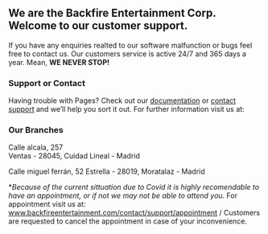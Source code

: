 ## We are the Backfire Entertainment Corp. Welcome to our customer support.
If you have any enquiries realted to our software malfunction or bugs feel free to contact us. Our customers service is active 24/7 and 365 days a year. Mean, **WE NEVER STOP!**


### Support or Contact
Having trouble with Pages? Check out our [documentation](https://www.Backfireentertainment.com/contact) or [contact support](https://support.Backfireentertainment) and we’ll help you sort it out.
For further information visit us at:


### Our Branches
Calle alcala, 257                                 
Ventas - 28045, Cuidad Lineal - Madrid                

Calle miguel ferrán, 52
Estrella - 28019, Moratalaz - Madrid  

**Because of the current sittuation due to Covid it is highly recomendable to have an appointment, or if not we may not be able to attend you.*
For appointment visit us at: www.backfireentertainment.com/contact/support/appointment / Customers are requested to cancel the appointment in case of your inconvenience.

